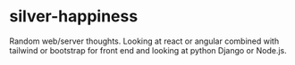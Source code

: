 # silver-happiness
Random web/server thoughts. Looking at react or angular combined with tailwind or bootstrap for front end and looking at python Django or Node.js.

